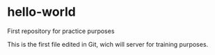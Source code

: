 # hello-world
First repository for practice purposes

This is the first file edited in Git, wich will server for training purposes.
